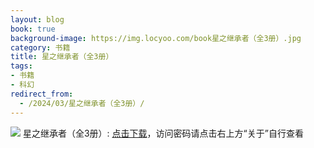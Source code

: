 ```yaml
---
layout: blog
book: true
background-image: https://img.locyoo.com/book星之继承者（全3册）.jpg
category: 书籍
title: 星之继承者（全3册）
tags:
- 书籍
- 科幻
redirect_from:
  - /2024/03/星之继承者（全3册）/
---
```

![](https://img.locyoo.com/book星之继承者（全3册）.jpg)
星之继承者（全3册）: <a name = "ref1" href="https://url18.ctfile.com/f/50983618-1357865408-e5c196?p=3619">点击下载</a>，访问密码请点击右上方“关于”自行查看
